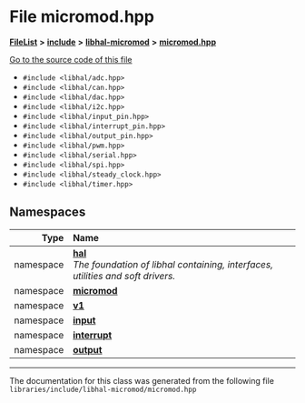 

# File micromod.hpp



[**FileList**](files.md) **>** [**include**](dir_cba0faac6e93618a6e2539705915bd70.md) **>** [**libhal-micromod**](dir_3d3c07370f433c90fd72adf4c7e715ce.md) **>** [**micromod.hpp**](micromod_8hpp.md)

[Go to the source code of this file](micromod_8hpp_source.md)



* `#include <libhal/adc.hpp>`
* `#include <libhal/can.hpp>`
* `#include <libhal/dac.hpp>`
* `#include <libhal/i2c.hpp>`
* `#include <libhal/input_pin.hpp>`
* `#include <libhal/interrupt_pin.hpp>`
* `#include <libhal/output_pin.hpp>`
* `#include <libhal/pwm.hpp>`
* `#include <libhal/serial.hpp>`
* `#include <libhal/spi.hpp>`
* `#include <libhal/steady_clock.hpp>`
* `#include <libhal/timer.hpp>`













## Namespaces

| Type | Name |
| ---: | :--- |
| namespace | [**hal**](namespacehal.md) <br>_The foundation of libhal containing, interfaces, utilities and soft drivers._  |
| namespace | [**micromod**](namespacehal_1_1micromod.md) <br> |
| namespace | [**v1**](namespacehal_1_1micromod_1_1v1.md) <br> |
| namespace | [**input**](namespacehal_1_1micromod_1_1v1_1_1input.md) <br> |
| namespace | [**interrupt**](namespacehal_1_1micromod_1_1v1_1_1interrupt.md) <br> |
| namespace | [**output**](namespacehal_1_1micromod_1_1v1_1_1output.md) <br> |





















































------------------------------
The documentation for this class was generated from the following file `libraries/include/libhal-micromod/micromod.hpp`

